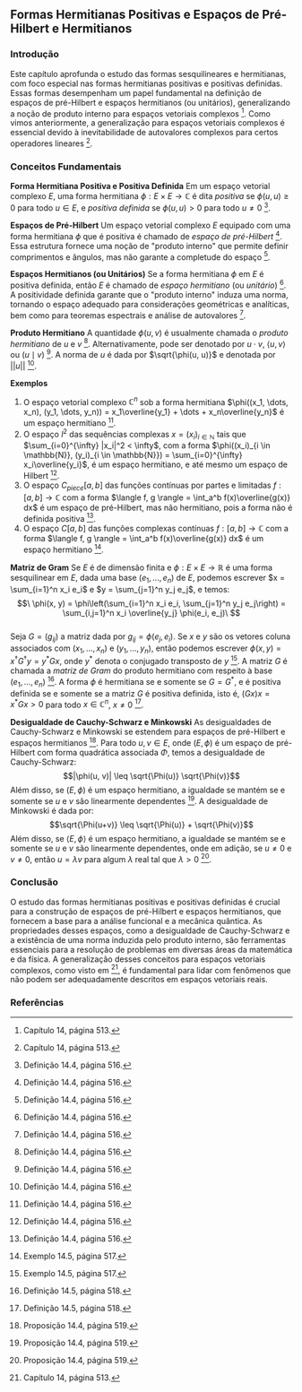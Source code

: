 ## Formas Hermitianas Positivas e Espaços de Pré-Hilbert e Hermitianos

### Introdução
Este capítulo aprofunda o estudo das formas sesquilineares e hermitianas, com foco especial nas formas hermitianas positivas e positivas definidas. Essas formas desempenham um papel fundamental na definição de espaços de pré-Hilbert e espaços hermitianos (ou unitários), generalizando a noção de produto interno para espaços vetoriais complexos [^513]. Como vimos anteriormente, a generalização para espaços vetoriais complexos é essencial devido à inevitabilidade de autovalores complexos para certos operadores lineares [^513].

### Conceitos Fundamentais

**Forma Hermitiana Positiva e Positiva Definida**
Em um espaço vetorial complexo $E$, uma forma hermitiana $\phi: E \times E \rightarrow \mathbb{C}$ é dita *positiva* se $\phi(u, u) \geq 0$ para todo $u \in E$, e *positiva definida* se $\phi(u, u) > 0$ para todo $u \neq 0$ [^516].

**Espaços de Pré-Hilbert**
Um espaço vetorial complexo $E$ equipado com uma forma hermitiana $\phi$ que é positiva é chamado de *espaço de pré-Hilbert* [^516]. Essa estrutura fornece uma noção de "produto interno" que permite definir comprimentos e ângulos, mas não garante a completude do espaço [^516].

**Espaços Hermitianos (ou Unitários)**
Se a forma hermitiana $\phi$ em $E$ é positiva definida, então $E$ é chamado de *espaço hermitiano* (ou *unitário*) [^516]. A positividade definida garante que o "produto interno" induza uma norma, tornando o espaço adequado para considerações geométricas e analíticas, bem como para teoremas espectrais e análise de autovalores [^516].

**Produto Hermitiano**
A quantidade $\phi(u, v)$ é usualmente chamada o *produto hermitiano* de $u$ e $v$ [^516]. Alternativamente, pode ser denotado por $u \cdot v$, $\langle u, v \rangle$ ou $(u \mid v)$ [^516]. A norma de $u$ é dada por $\sqrt{\phi(u, u)}$ e denotada por $||u||$ [^516].

**Exemplos**
1.  O espaço vetorial complexo $\mathbb{C}^n$ sob a forma hermitiana $\phi((x_1, \dots, x_n), (y_1, \dots, y_n)) = x_1\overline{y_1} + \dots + x_n\overline{y_n}$ é um espaço hermitiano [^516].
2.  O espaço $l^2$ das sequências complexas $x = (x_i)_{i \in \mathbb{N}}$ tais que $\sum_{i=0}^{\infty} |x_i|^2 < \infty$, com a forma $\phi((x_i)_{i \in \mathbb{N}}, (y_i)_{i \in \mathbb{N}}) = \sum_{i=0}^{\infty} x_i\overline{y_i}$, é um espaço hermitiano, e até mesmo um espaço de Hilbert [^516].
3.  O espaço $C_{piece}[a, b]$ das funções contínuas por partes e limitadas $f: [a, b] \rightarrow \mathbb{C}$ com a forma $\langle f, g \rangle = \int_a^b f(x)\overline{g(x)} dx$ é um espaço de pré-Hilbert, mas não hermitiano, pois a forma não é definida positiva [^516].
4.  O espaço $C[a, b]$ das funções complexas contínuas $f: [a, b] \rightarrow \mathbb{C}$ com a forma $\langle f, g \rangle = \int_a^b f(x)\overline{g(x)} dx$ é um espaço hermitiano [^517].

**Matriz de Gram**
Se $E$ é de dimensão finita e $\phi: E \times E \rightarrow \mathbb{R}$ é uma forma sesquilinear em $E$, dada uma base $(e_1, \dots, e_n)$ de $E$, podemos escrever $x = \sum_{i=1}^n x_i e_i$ e $y = \sum_{j=1}^n y_j e_j$, e temos:
$$\
\phi(x, y) = \phi\left(\sum_{i=1}^n x_i e_i, \sum_{j=1}^n y_j e_j\right) = \sum_{i,j=1}^n x_i \overline{y_j} \phi(e_i, e_j)\
$$\
Seja $G = (g_{ij})$ a matriz dada por $g_{ij} = \phi(e_j, e_i)$. Se $x$ e $y$ são os vetores coluna associados com $(x_1, \dots, x_n)$ e $(y_1, \dots, y_n)$, então podemos escrever $\phi(x, y) = x^\dagger G^\dagger y = y^*Gx$, onde $y^*$ denota o conjugado transposto de $y$ [^517]. A matriz $G$ é chamada a *matriz de Gram* do produto hermitiano com respeito à base $(e_1, \dots, e_n)$ [^518]. A forma $\phi$ é hermitiana se e somente se $G = G^*$, e é positiva definida se e somente se a matriz $G$ é positiva definida, isto é, $(Gx)x = x^*Gx > 0$ para todo $x \in \mathbb{C}^n$, $x \neq 0$ [^518].

**Desigualdade de Cauchy-Schwarz e Minkowski**
As desigualdades de Cauchy-Schwarz e Minkowski se estendem para espaços de pré-Hilbert e espaços hermitianos [^519].
Para todo $u, v \in E$, onde $(E, \phi)$ é um espaço de pré-Hilbert com forma quadrática associada $\Phi$, temos a desigualdade de Cauchy-Schwarz:
$$|\phi(u, v)| \leq \sqrt{\Phi(u)} \sqrt{\Phi(v)}$$
Além disso, se $(E, \phi)$ é um espaço hermitiano, a igualdade se mantém se e somente se $u$ e $v$ são linearmente dependentes [^519].
A desigualdade de Minkowski é dada por:
$$\sqrt{\Phi(u+v)} \leq \sqrt{\Phi(u)} + \sqrt{\Phi(v)}$$
Além disso, se $\langle E, \phi \rangle$ é um espaço hermitiano, a igualdade se mantém se e somente se $u$ e $v$ são linearmente dependentes, onde em adição, se $u \neq 0$ e $v \neq 0$, então $u = \lambda v$ para algum $\lambda$ real tal que $\lambda > 0$ [^519].

### Conclusão
O estudo das formas hermitianas positivas e positivas definidas é crucial para a construção de espaços de pré-Hilbert e espaços hermitianos, que fornecem a base para a análise funcional e a mecânica quântica. As propriedades desses espaços, como a desigualdade de Cauchy-Schwarz e a existência de uma norma induzida pelo produto interno, são ferramentas essenciais para a resolução de problemas em diversas áreas da matemática e da física. A generalização desses conceitos para espaços vetoriais complexos, como visto em [^513], é fundamental para lidar com fenômenos que não podem ser adequadamente descritos em espaços vetoriais reais.

### Referências
[^513]: Capítulo 14, página 513.
[^516]: Definição 14.4, página 516.
[^517]: Exemplo 14.5, página 517.
[^518]: Definição 14.5, página 518.
[^519]: Proposição 14.4, página 519.
<!-- END -->
